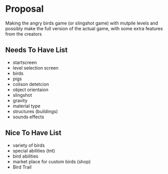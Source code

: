 # Proposal

Making the angry birds game (or slingshot game) with mutpile levels and possibly make the full version of the actual game, with some extra features from the creators

## Needs To Have List

- startscreen
- level selection screen
- birds
- pigs
- colison detetcion
- object orientaion
- slingshot 
- gravity
- material type
- structures (buildings)
- sounds effects
 
## Nice To Have List

- variety of birds
- special abilities (tnt)
- bird abilities
- market place for custom birds (shop)
- Bird Trail